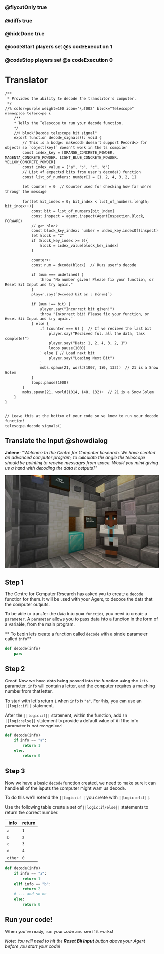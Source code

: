 ### @flyoutOnly true
### @diffs true
### @hideDone true
### @codeStart players set @s codeExecution 1
### @codeStop players set @s codeExecution 0

# Translator

```customts
/**
 * Provides the ability to decode the translator's computer.
 */
//% color=purple weight=100 icon="\uf002" block="Telescope"
namespace telescope {
    /**
    * Tells the Telescope to run your decode function.
    */
    //% block"Decode telescope bit signal"
    export function decode_signals(): void {
        // This is a bodge: makecode doesn't support Record<> for objects so `object[key]` doesn't work in the ts compiler
        const index_key = [ORANGE_CONCRETE_POWDER, MAGENTA_CONCRETE_POWDER, LIGHT_BLUE_CONCRETE_POWDER, YELLOW_CONCRETE_POWDER]
        const index_value = ["a", "b", "c", "d"]
        // List of expected bits from user's decode() function
        const list_of_numbers: number[] = [1, 2, 4, 3, 2, 1]

        let counter = 0  // Counter used for checking how far we're through the message

        for(let bit_index = 0; bit_index < list_of_numbers.length; bit_index++){
            const bit = list_of_numbers[bit_index]
            const inspect = agent.inspect(AgentInspection.Block, FORWARD)
            // get block
            const block_key_index: number = index_key.indexOf(inspect)
            let block = "Z"
            if (block_key_index >= 0){
                block = index_value[block_key_index]
            }

            counter++
            const num = decode(block)  // Runs user's decode

            if (num === undefined) {
                throw "No number given! Please fix your function, or Reset Bit Input and try again."
            }
            player.say(`Decoded bit as : ${num}`)

            if (num !== bit) {
                player.say("Incorrect bit given!")
                throw "Incorrect bit! Please fix your function, or Reset Bit Input and try again."
            } else {
                if (counter === 6) {  // If we recieve the last bit
                    player.say("Received full all the data, task complete!")
                    player.say("Data: 1, 2, 4, 3, 2, 1")
                    loops.pause(1000)
                } else { // Load next bit
                    player.say("Loading Next Bit")
                }
                mobs.spawn(21, world(1007, 150, 132))  // 21 is a Snow Golem
            }
            loops.pause(1000)
        }
        mobs.spawn(21, world(1014, 148, 132))  // 21 is a Snow Golem
    }
}
```

```template

// Leave this at the bottom of your code so we know to run your decode function!
telescope.decode_signals()
```

## Translate the Input @showdialog

**Jolene**- "*Welcome to the Centre for Computer Research. We have created an advanced computer program, to calculate the angle the telescope should be pointing to receive messages from space. Would you mind giving us a hand with decoding the data it outputs?*"

![Computer terminal](https://raw.githubusercontent.com/CausewayDigital/Minecraft-EE-MakeCode/refs/heads/master/tutorials/python-islands/island-5/translator/cover.jpg)

## Step 1

The Centre for Computer Research has asked you to create a `decode` function for them. It will be used with your Agent, to decode the data that the computer outputs.

To be able to transfer the data into your `function`, you need to create a `parameter`. A `parameter` allows you to pass data into a function in the form of a variable, from the main program.

** To begin lets create a function called `decode`  with a single parameter called `info`**

```python
def decode(info):
    pass
```

## Step 2
Great! Now we have data being passed into the function using the `info` parameter. `info` will contain a letter, and the computer requires a matching number from that letter.

To start with let's return `1` when `info` is `"a"`. For this, you can use an `||logic:if||` statement.

After the `||logic:if||` statement, within the function, add an `||logic:else||` statement to provide a default value of `0` if the info parameter is not recognised.

```python
def decode(info):
    if info == "a":
        return 1
    else:
        return 0
```

## Step 3

Now we have a basic `decode` function created, we need to make sure it can handle all of the inputs the computer might want us decode.

To do this we'll extend the `||logic:if||`  you create with `||logic:elif||`.

Use the following table create a set of `||logic:if/else||` statements to return the correct number.

| info     | return |
|----------|--------|
| `a`      | `1`    |
| `b`      | `2`    |
| `c`      | `3`    |
| `d`      | `4`    |
| `other`  | `0`    |

```python
def decode(info):
    if info == "a":
        return 1
    elif info == "b":
        return 2
    # ... and so on
    else:
        return 0
```

## Run your code!

When you're ready, run your code and see if it works!

*Note: You will need to hit the **Reset Bit Input** button above your Agent before you start your code!*
